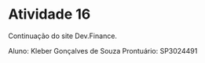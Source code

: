 # Atividade 16

Continuação do site Dev.Finance.

Aluno: Kleber Gonçalves de Souza
Prontuário: SP3024491